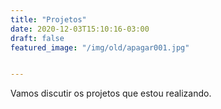 ```yaml
---
title: "Projetos"
date: 2020-12-03T15:10:16-03:00
draft: false
featured_image: "/img/old/apagar001.jpg"


---
```


Vamos discutir os projetos que estou realizando.
